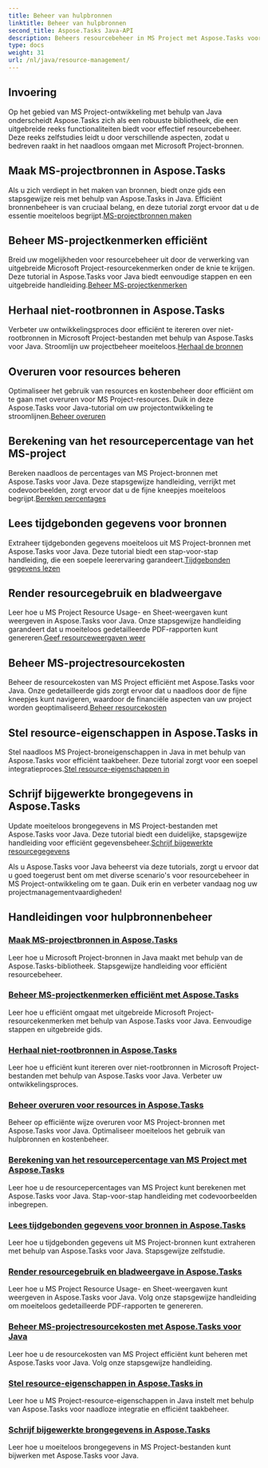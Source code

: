 ```yaml
---
title: Beheer van hulpbronnen
linktitle: Beheer van hulpbronnen
second_title: Aspose.Tasks Java-API
description: Beheers resourcebeheer in MS Project met Aspose.Tasks voor Java. Leer hoe u kosten kunt maken, itereren, beheren en meer. Optimaliseer de ontwikkeling met onze tutorials.
type: docs
weight: 31
url: /nl/java/resource-management/
---
```

## Invoering

Op het gebied van MS Project-ontwikkeling met behulp van Java onderscheidt Aspose.Tasks zich als een robuuste bibliotheek, die een uitgebreide reeks functionaliteiten biedt voor effectief resourcebeheer. Deze reeks zelfstudies leidt u door verschillende aspecten, zodat u bedreven raakt in het naadloos omgaan met Microsoft Project-bronnen.

## Maak MS-projectbronnen in Aspose.Tasks
 Als u zich verdiept in het maken van bronnen, biedt onze gids een stapsgewijze reis met behulp van Aspose.Tasks in Java. Efficiënt bronnenbeheer is van cruciaal belang, en deze tutorial zorgt ervoor dat u de essentie moeiteloos begrijpt.[MS-projectbronnen maken](./create-resources/)

## Beheer MS-projectkenmerken efficiënt
Breid uw mogelijkheden voor resourcebeheer uit door de verwerking van uitgebreide Microsoft Project-resourcekenmerken onder de knie te krijgen. Deze tutorial in Aspose.Tasks voor Java biedt eenvoudige stappen en een uitgebreide handleiding.[Beheer MS-projectkenmerken](./extended-resource-attributes/)

## Herhaal niet-rootbronnen in Aspose.Tasks
 Verbeter uw ontwikkelingsproces door efficiënt te itereren over niet-rootbronnen in Microsoft Project-bestanden met behulp van Aspose.Tasks voor Java. Stroomlijn uw projectbeheer moeiteloos.[Herhaal de bronnen](./iterate-non-root-resources/)

## Overuren voor resources beheren
 Optimaliseer het gebruik van resources en kostenbeheer door efficiënt om te gaan met overuren voor MS Project-resources. Duik in deze Aspose.Tasks voor Java-tutorial om uw projectontwikkeling te stroomlijnen.[Beheer overuren](./overtimes-resource/)

## Berekening van het resourcepercentage van het MS-project
 Bereken naadloos de percentages van MS Project-bronnen met Aspose.Tasks voor Java. Deze stapsgewijze handleiding, verrijkt met codevoorbeelden, zorgt ervoor dat u de fijne kneepjes moeiteloos begrijpt.[Bereken percentages](./percentage-calculations/)

## Lees tijdgebonden gegevens voor bronnen
 Extraheer tijdgebonden gegevens moeiteloos uit MS Project-bronnen met Aspose.Tasks voor Java. Deze tutorial biedt een stap-voor-stap handleiding, die een soepele leerervaring garandeert.[Tijdgebonden gegevens lezen](./read-timephased-data/)

## Render resourcegebruik en bladweergave
 Leer hoe u MS Project Resource Usage- en Sheet-weergaven kunt weergeven in Aspose.Tasks voor Java. Onze stapsgewijze handleiding garandeert dat u moeiteloos gedetailleerde PDF-rapporten kunt genereren.[Geef resourceweergaven weer](./render-resource-usage-sheet-view/)

## Beheer MS-projectresourcekosten
 Beheer de resourcekosten van MS Project efficiënt met Aspose.Tasks voor Java. Onze gedetailleerde gids zorgt ervoor dat u naadloos door de fijne kneepjes kunt navigeren, waardoor de financiële aspecten van uw project worden geoptimaliseerd.[Beheer resourcekosten](./resource-cost/)

## Stel resource-eigenschappen in Aspose.Tasks in
 Stel naadloos MS Project-broneigenschappen in Java in met behulp van Aspose.Tasks voor efficiënt taakbeheer. Deze tutorial zorgt voor een soepel integratieproces.[Stel resource-eigenschappen in](./set-resource-properties/)

## Schrijf bijgewerkte brongegevens in Aspose.Tasks
 Update moeiteloos brongegevens in MS Project-bestanden met Aspose.Tasks voor Java. Deze tutorial biedt een duidelijke, stapsgewijze handleiding voor efficiënt gegevensbeheer.[Schrijf bijgewerkte resourcegegevens](./write-updated-resource-data/)

Als u Aspose.Tasks voor Java beheerst via deze tutorials, zorgt u ervoor dat u goed toegerust bent om met diverse scenario's voor resourcebeheer in MS Project-ontwikkeling om te gaan. Duik erin en verbeter vandaag nog uw projectmanagementvaardigheden!
## Handleidingen voor hulpbronnenbeheer
### [Maak MS-projectbronnen in Aspose.Tasks](./create-resources/)
Leer hoe u Microsoft Project-bronnen in Java maakt met behulp van de Aspose.Tasks-bibliotheek. Stapsgewijze handleiding voor efficiënt resourcebeheer.
### [Beheer MS-projectkenmerken efficiënt met Aspose.Tasks](./extended-resource-attributes/)
Leer hoe u efficiënt omgaat met uitgebreide Microsoft Project-resourcekenmerken met behulp van Aspose.Tasks voor Java. Eenvoudige stappen en uitgebreide gids.
### [Herhaal niet-rootbronnen in Aspose.Tasks](./iterate-non-root-resources/)
Leer hoe u efficiënt kunt itereren over niet-rootbronnen in Microsoft Project-bestanden met behulp van Aspose.Tasks voor Java. Verbeter uw ontwikkelingsproces.
### [Beheer overuren voor resources in Aspose.Tasks](./overtimes-resource/)
Beheer op efficiënte wijze overuren voor MS Project-bronnen met Aspose.Tasks voor Java. Optimaliseer moeiteloos het gebruik van hulpbronnen en kostenbeheer.
### [Berekening van het resourcepercentage van MS Project met Aspose.Tasks](./percentage-calculations/)
Leer hoe u de resourcepercentages van MS Project kunt berekenen met Aspose.Tasks voor Java. Stap-voor-stap handleiding met codevoorbeelden inbegrepen.
### [Lees tijdgebonden gegevens voor bronnen in Aspose.Tasks](./read-timephased-data/)
Leer hoe u tijdgebonden gegevens uit MS Project-bronnen kunt extraheren met behulp van Aspose.Tasks voor Java. Stapsgewijze zelfstudie.
### [Render resourcegebruik en bladweergave in Aspose.Tasks](./render-resource-usage-sheet-view/)
Leer hoe u MS Project Resource Usage- en Sheet-weergaven kunt weergeven in Aspose.Tasks voor Java. Volg onze stapsgewijze handleiding om moeiteloos gedetailleerde PDF-rapporten te genereren.
### [Beheer MS-projectresourcekosten met Aspose.Tasks voor Java](./resource-cost/)
Leer hoe u de resourcekosten van MS Project efficiënt kunt beheren met Aspose.Tasks voor Java. Volg onze stapsgewijze handleiding.
### [Stel resource-eigenschappen in Aspose.Tasks in](./set-resource-properties/)
Leer hoe u MS Project-resource-eigenschappen in Java instelt met behulp van Aspose.Tasks voor naadloze integratie en efficiënt taakbeheer.
### [Schrijf bijgewerkte brongegevens in Aspose.Tasks](./write-updated-resource-data/)
Leer hoe u moeiteloos brongegevens in MS Project-bestanden kunt bijwerken met Aspose.Tasks voor Java.